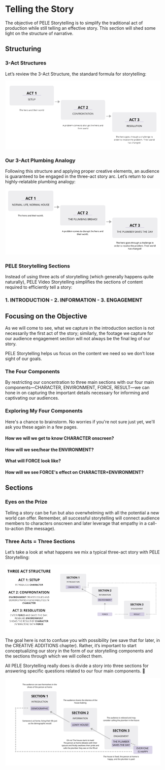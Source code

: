 # Telling the Story
The objective of PELE Storytelling is to simplify the traditional act of production while still telling an effective story. This section will shed some light on the structure of narrative.

## Structuring
### 3-Act Structures
Let’s review the 3-Act Structure, the standard formula for storytelling:

![Traditional Narrative](/Content/img/8.png)

### Our 3-Act Plumbing Analogy
Following this structure and applying proper creative elements, an audience is guaranteed to be engaged in the three-act story arc. Let’s return to our highly-relatable plumbing analogy:

![Traditional Narrative - Plumbing Example](/Content/img/6.png)

### PELE Storytelling Sections
Instead of using three acts of storytelling (which generally happens quite naturally), PELE Video Storytelling simplifies the sections of content required to efficiently tell a story:

### 1. INTRODUCTION	  -   2. INFORMATION	  -   3. ENGAGEMENT


## Focusing on the Objective
As we will come to see, what we capture in the introduction section is not necessarily the first act of the story; similarly, the footage we capture for our audience engagement section will not always be the final leg of our story.

PELE Storytelling helps us focus on the content we need so we don’t lose sight of our goals.

### The Four Components
By restricting our concentration to three main sections with our four main components—CHARACTER, ENVIRONMENT, FORCE, RESULT—we can hone in on capturing the important details necessary for informing and captivating our audiences.

### Exploring My Four Components
Here's a chance to brainstorm. No worries if you're not sure just yet, we'll ask you these again in a few pages.

#### How we will we get to know CHARACTER onscreen?

#### How will we see/hear the ENVIRONMENT?

#### What will FORCE look like?

#### How will we see FORCE's effect on CHARACTER+ENVIRONMENT?

## Sections
### Eyes on the Prize
Telling a story can be fun but also overwhelming with all the potential a new world can offer. Remember, all successful storytelling will connect audience members to characters onscreen and later leverage that empathy in a call-to-action (the message). 

### Three Acts = Three Sections
Let’s take a look at what happens we mix a typical three-act story with PELE Storytelling:

![Traditional Narrative x PELE Storytelling](/Content/img/7.png)

The goal here is not to confuse you with possibility (we save that for later, in the CREATIVE ADDITIONS chapter). Rather, it’s important to start conceptualizing our story in the form of our storytelling components and the sections through which we will collect them. 

<div class="callout callout--success">
All PELE Storytelling really does is divide a story into three sections for answering specific questions related to our four main components. </div>

![PELE Storytelling Sections](/Content/img/5.png)

